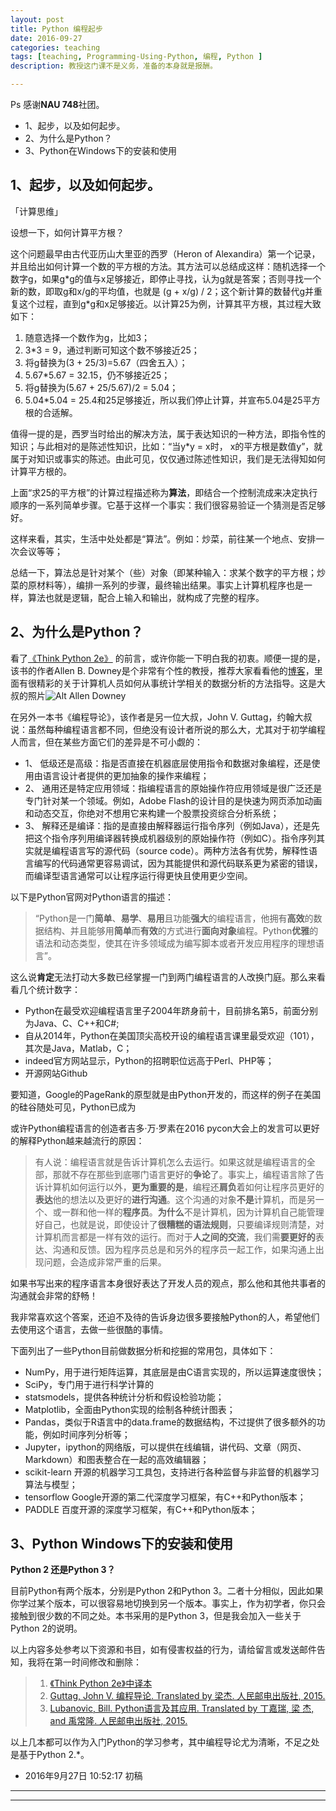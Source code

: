```yaml
---
layout: post
title: Python 编程起步
date: 2016-09-27
categories: teaching
tags: [teaching, Programming-Using-Python, 编程, Python ]
description: 教授这门课不是义务，准备的本身就是报酬。

---
```

Ps
感谢**NAU 748**社团。

* 1、起步，以及如何起步。
* 2、为什么是Python？
* 3、Python在Windows下的安装和使用

## 1、起步，以及如何起步。

「计算思维」

设想一下，如何计算平方根？

这个问题最早由古代亚历山大里亚的西罗（Heron of Alexandira）第一个记录，并且给出如何计算一个数的平方根的方法。其方法可以总结成这样：随机选择一个数字g，如果g\*g的值与x足够接近，即停止寻找，认为g就是答案；否则寻找一个新的数，即取g和x/g的平均值，也就是 (g + x/g) / 2；这个新计算的数替代g并重复这个过程，直到g\*g和x足够接近。以计算25为例，计算其平方根，其过程大致如下：

1. 随意选择一个数作为g，比如3；
2. 3\*3 = 9，通过判断可知这个数不够接近25；
3. 将g替换为(3 + 25/3)=5.67（四舍五入）；
4. 5.67\*5.67 = 32.15，仍不够接近25；
5. 将g替换为(5.67 + 25/5.67)/2 = 5.04；
6. 5.04\*5.04 = 25.4和25足够接近，所以我们停止计算，并宣布5.04是25平方根的合适解。

值得一提的是，西罗当时给出的解决方法，属于表达知识的一种方法，即指令性的知识；与此相对的是陈述性知识，比如：“当y\*y = x时， x的平方根是数值y”，就属于对知识或事实的陈述。由此可见，仅仅通过陈述性知识，我们是无法得知如何计算平方根的。

上面“求25的平方根”的计算过程描述称为**算法**，即结合一个控制流成来决定执行顺序的一系列简单步骤。它基于这样一个事实：我们很容易验证一个猜测是否足够好。

这样来看，其实，生活中处处都是“算法”。例如：炒菜，前往某一个地点、安排一次会议等等；

总结一下，算法总是针对某个（些）对象（即某种输入：求某个数字的平方根；炒菜的原材料等），编排一系列的步骤，最终输出结果。事实上计算机程序也是一样，算法也就是逻辑，配合上输入和输出，就构成了完整的程序。


## 2、为什么是Python？
看了[《Think Python 2e》](http://www.codingpy.com/books/thinkpython2/00-preface.html) 的前言，或许你能一下明白我的初衷。顺便一提的是，该书的作者Allen B. Downey是个非常有个性的教授，推荐大家看看他的[博客](http://www.allendowney.com/wp/)，里面有很精彩的关于计算机人员如何从事统计学相关的数据分析的方法指导。这是大叔的照片![Alt Allen Downey](http://www.olin.edu/sites/default/files/downey_allen_0.jpg)

在另外一本书《编程导论》，该作者是另一位大叔，John V. Guttag，约翰大叔说：虽然每种编程语言都不同，但绝没有设计者所说的那么大，尤其对于初学编程人而言，但在某些方面它们的差异是不可小觑的：

* 1、 低级还是高级：指是否直接在机器底层使用指令和数据对象编程，还是使用由语言设计者提供的更加抽象的操作来编程；
* 2、 通用还是特定应用领域：指编程语言的原始操作符应用领域是很广泛还是专门针对某一个领域。例如，Adobe Flash的设计目的是快速为网页添加动画和动态交互，你绝对不想用它来构建一个股票投资综合分析系统；
* 3、 解释还是编译：指的是直接由解释器运行指令序列（例如Java），还是先把这个指令序列用编译器转换成机器级别的原始操作符（例如C）。指令序列其实就是编程语言写的源代码（source code）。两种方法各有优势，解释性语言编写的代码通常更容易调试，因为其能提供和源代码联系更为紧密的错误，而编译型语言通常可以让程序运行得更快且使用更少空间。

以下是Python官网对Python语言的描述：

> “Python是一门**简单**、**易学**、**易用**且功能**强大**的编程语言，他拥有**高效**的数据结构、并且能够用**简单**而**有效**的方式进行**面向对象**编程。Python**优雅**的语法和动态类型，使其在许多领域成为编写脚本或者开发应用程序的理想语言”。

这么说**肯定**无法打动大多数已经掌握一门到两门编程语言的人改换门庭。那么来看看几个统计数字：
- Python在最受欢迎编程语言里子2004年跻身前十，目前排名第5，前面分别为Java、C、C++和C#;
- 自从2014年，Python在美国顶尖高校开设的编程语言课里最受欢迎（101），其次是Java，Matlab，C；
- indeed官方网站显示，Python的招聘职位远高于Perl、PHP等；
- 开源网站Github

要知道，Google的PageRank的原型就是由Python开发的，而这样的例子在美国的硅谷随处可见，Python已成为

或许Python编程语言的创造者吉多·万·罗素在2016 pycon大会上的发言可以更好的解释Python越来越流行的原因：

> 有人说：编程语言就是告诉计算机怎么去运行。如果这就是编程语言的全部，那就不存在那些到底哪门语言更好的**争论**了。事实上，编程语言除了告诉计算机如何运行以外，**更为重要的是**，编程还**肩负**着如何让程序员更好的**表达**他的想法以及更好的**进行沟通**。这个沟通的对象**不是**计算机，而是另一个、或一群和他一样的**程序员**。**为什么**不是计算机，因为计算机自己能管理好自己，也就是说，即使设计了**很糟糕的语法规则**，只要编译规则清楚，对计算机而言都是一样有效的运行。而对于**人之间的交流**，我们需**要更好的**表达、沟通和反馈。因为程序员总是和另外的程序员一起工作，如果沟通上出现问题，会造成非常严重的后果。

如果书写出来的程序语言本身很好表达了开发人员的观点，那么他和其他共事者的沟通就会非常的舒畅！

我非常喜欢这个答案，还迫不及待的告诉身边很多要接触Python的人，希望他们去使用这个语言，去做一些很酷的事情。

下面列出了一些Python目前做数据分析和挖掘的常用包，具体如下：

- NumPy，用于进行矩阵运算，其底层是由C语言实现的，所以运算速度很快；
- SciPy，专门用于进行科学计算的
- statsmodels，提供各种统计分析和假设检验功能；
- Matplotlib，全面由Python实现的绘制各种统计图表；
- Pandas，类似于R语言中的data.frame的数据结构，不过提供了很多额外的功能，例如时间序列分析等；
- Jupyter，ipython的网络版，可以提供在线编辑，讲代码、文章（网页、Markdown）和图表整合在一起的高效编辑器；
- scikit-learn 开源的机器学习工具包，支持进行各种监督与非监督的机器学习算法与模型；
- tensorflow Google开源的第二代深度学习框架，有C++和Python版本；
- PADDLE 百度开源的深度学习框架，有C++和Python版本；

## 3、Python Windows下的安装和使用

**Python 2 还是Python 3？**

目前Python有两个版本，分别是Python 2和Python 3。二者十分相似，因此如果你学过某个版本，可以很容易地切换到另一个版本。事实上，作为初学者，你只会接触到很少数的不同之处。本书采用的是Python 3，但是我会加入一些关于Python 2的说明。



以上内容多处参考以下资源和书目，如有侵害权益的行为，请给留言或发送邮件告知，我将在第一时间修改和删除：

> 1. [《Think Python 2e》中译本](http://www.codingpy.com/books/thinkpython2/index.html)
> 2. [Guttag, John V. 编程导论. Translated by 梁杰. 人民邮电出版社, 2015.](https://book.douban.com/subject/26368668/)
> 3. [Lubanovic, Bill. Python语言及其应用. Translated by 丁嘉瑞, 梁 杰, and 禹常隆. 人民邮电出版社, 2015.](https://book.douban.com/subject/26675127/.)


以上几本都可以作为入门Python的学习参考，其中编程导论尤为清晰，不足之处是基于Python 2.\*。

* 2016年9月27日 10:52:17 初稿


---

----

